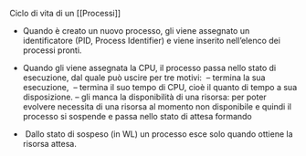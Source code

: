 Ciclo di vita di un [[Processi]]
- Quando è creato un nuovo processo, gli viene assegnato un identificatore (PID, Process Identifier) e viene inserito nell’elenco dei processi pronti.
- Quando gli viene assegnata la CPU, il processo passa nello stato di esecuzione, dal quale può uscire per tre motivi: 
		– termina la sua esecuzione, 
		– termina il suo tempo di CPU, cioè il quanto di tempo a sua disposizione.
		– gli manca la disponibilità di una risorsa: per poter evolvere necessita di una risorsa al momento non disponibile e quindi il processo si sospende e passa nello stato di attesa formando

-  Dallo stato di sospeso (in WL) un processo esce solo quando ottiene la risorsa attesa.